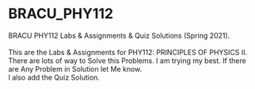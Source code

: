 # BRACU_PHY112

BRACU PHY112 Labs &amp; Assignments &amp; Quiz Solutions (Spring 2021). <br> <br>
This are the Labs & Assignments for PHY112: PRINCIPLES OF PHYSICS II. There are lots of way to Solve this Problems. I am trying my best. If there are Any Problem in Solution let Me know.<br>
I also add the Quiz Solution.

<!-- <h2>Topics</h2>
<ul>
  <li> </li>
  <li> </li>
  <li> </li>
  <li> </li>
  <li> </li>
  <li> </li>
</ul> -->
